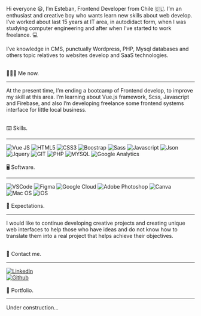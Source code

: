 
<div class="introduction my-3">
<p><span class="fw-bold text-uppercase">Hi everyone 😃</span>, I’m Esteban, Frontend Developer from <span class="fw-bold">Chile 🇨🇱</span>. I’m an enthusiast and creative boy who wants learn new skills about web develop. I’ve worked about last 15 years at IT area, in autodidact form, when I was studying computer engineering and after when I’ve started to work freelance. 💻</p>

<p>I’ve knowledge in CMS, punctually Wordpress, PHP, Mysql databases and others topic relatives to websites develop and SaaS technologies.</p>
</div>

<br>
<div class="actual my-3">
<span class="fw-bold text-uppercase py-3">👨🏻‍💻 Me now.</span>
<hr class="w-25">

<p>At the present time, I’m ending a bootcamp of Frontend develop, to improve my skill at this area. I’m learning about Vue.js framework, Scss, Javascript and Firebase, and also I’m developing freelance some frontend systems interface for little local business.</p>
</div>

<br>
<div class="skills my-3">
<span class="fw-bold text-uppercase py-3">⌨️ Skills.</span>
<hr class="w-25">

<div class="d-flex g-3 flex-row flex-wrap g-3">
<img class="mx-2" alt="Vue JS" src="https://img.shields.io/badge/Vue.js-35495E?style=for-the-badge&logo=vue.js&logoColor=4FC08D" />
<img class="mx-2" alt="HTML5" src="https://img.shields.io/badge/HTML5-E34F26?style=for-the-badge&logo=html5&logoColor=white" /> 
<img class="mx-2" alt="CSS3" src="https://img.shields.io/badge/CSS3-1572B6?style=for-the-badge&logo=css3&logoColor=white" />
<img class="mx-2" alt="Boostrap" src="https://img.shields.io/badge/Bootstrap-563D7C?style=for-the-badge&logo=bootstrap&logoColor=white" /> 
<img class="mx-2" alt="Sass" src="https://img.shields.io/badge/Sass-CC6699?style=for-the-badge&logo=sass&logoColor=white" />
<img class="mx-2" alt="Javascript" src="https://img.shields.io/badge/JavaScript-323330?style=for-the-badge&logo=javascript&logoColor=F7DF1E" /> 
<img class="mx-2" alt="Json" src="https://img.shields.io/badge/json-5E5C5C?style=for-the-badge&logo=json&logoColor=white" />
<img class="mx-2" alt="Jquery" src="https://img.shields.io/badge/jQuery-0769AD?style=for-the-badge&logo=jquery&logoColor=white" />
<img class="mx-2" alt="GIT" src="https://img.shields.io/badge/GIT-E44C30?style=for-the-badge&logo=git&logoColor=white" />
<img class="mx-2" alt="PHP" src="https://img.shields.io/badge/PHP-777BB4?style=for-the-badge&logo=php&logoColor=white" />
<img class="mx-2" alt="MYSQL" src="https://img.shields.io/badge/MySQL-005C84?style=for-the-badge&logo=mysql&logoColor=white" />
<img class="mx-2" alt="Google Analytics" src="https://img.shields.io/badge/Google%20Analytics-E37400?style=for-the-badge&logo=google%20analytics&logoColor=white" />
</div>
</div>

<br>
<div class="software my-3">
<span class="fw-bold text-uppercase py-3">🖥️ Software.</span>
<hr class="w-25">

<div class="d-flex g-3 flex-row flex-wrap g-3">
<img class="mx-2" alt="VSCode" src="https://img.shields.io/badge/VSCode-0078D4?style=for-the-badge&logo=visual%20studio%20code&logoColor=white" />
<img class="mx-2" alt="Figma" src="https://img.shields.io/badge/Figma-F24E1E?style=for-the-badge&logo=figma&logoColor=white" />
<img class="mx-2" alt="Google Cloud" src="https://img.shields.io/badge/Google_Cloud-4285F4?style=for-the-badge&logo=google-cloud&logoColor=white" />
<img class="mx-2" alt="Adobe Photoshop" src="https://img.shields.io/badge/Adobe%20Photoshop-31A8FF?style=for-the-badge&logo=Adobe%20Photoshop&logoColor=black" />
<img class="mx-2" alt="Canva" src="https://img.shields.io/badge/Canva-%2300C4CC.svg?&style=for-the-badge&logo=Canva&logoColor=white" />
<img class="mx-2" alt="Mac OS" src="https://img.shields.io/badge/mac%20os-000000?style=for-the-badge&logo=apple&logoColor=white" />
<img class="mx-2" alt="iOS" src="https://img.shields.io/badge/iOS-000000?style=for-the-badge&logo=ios&logoColor=white" />
</div>
</div>

<br>
<div class="expectations my-3">
<span class="fw-bold text-uppercase py-3">🚀 Expectations.</span>
<hr class="w-25">

<p>I would like to continue developing creative projects and creating unique web interfaces to help those who have ideas and do not know how to translate them into a real project that helps achieve their objectives.</p>
</div>

<br>
<div class="contact my-3">
<span class="fw-bold text-uppercase py-3">📨 Contact me.</span>
<hr class="w-25">

<div class="d-flex g-3 flex-row flex-wrap g-3 py-3">
   <a href="https://https://www.linkedin.com/in/esilvapellet/" target="_blank"><img class="mx-2" alt="Linkedin"
        src="https://img.shields.io/badge/LinkedIn-0077B5?style=for-the-badge&logo=linkedin&logoColor=white" /></a>
</div>

<div class="d-flex g-3 flex-row flex-wrap g-3 py-3">
   <a href="https://github.com/esilvapellet" target="_blank"><img class="mx-2" alt="Github" src="https://img.shields.io/badge/GitHub-100000?style=for-the-badge&logo=github&logoColor=white" /></a>
</div>
</div>

<br>
<div class="portfolio my-3">
<span class="fw-bold text-uppercase py-3">💼 Portfolio.</span>
<hr class="w-25">

<span>Under construction...</span>
</div>
